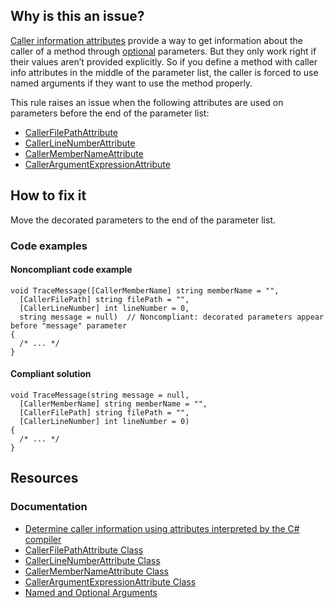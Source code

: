 ## Why is this an issue?

[Caller information attributes](https://learn.microsoft.com/en-us/dotnet/csharp/language-reference/attributes/caller-information)
provide a way to get information about the caller of a method through [optional](https://learn.microsoft.com/en-us/dotnet/csharp/programming-guide/classes-and-structs/named-and-optional-arguments#optional-arguments)
parameters. But they only work right if their values aren’t provided explicitly. So if you define a method with caller info attributes in the middle
of the parameter list, the caller is forced to use named arguments if they want to use the method properly.

This rule raises an issue when the following attributes are used on parameters before the end of the parameter list:

- [CallerFilePathAttribute](https://learn.microsoft.com/en-us/dotnet/api/system.runtime.compilerservices.callerfilepathattribute)
- [CallerLineNumberAttribute](https://learn.microsoft.com/en-us/dotnet/api/system.runtime.compilerservices.callerlinenumberattribute)
- [CallerMemberNameAttribute](https://learn.microsoft.com/en-us/dotnet/api/system.runtime.compilerservices.callermembernameattribute)
- [CallerArgumentExpressionAttribute](https://learn.microsoft.com/en-us/dotnet/api/system.runtime.compilerservices.callerargumentexpressionattribute)

## How to fix it

Move the decorated parameters to the end of the parameter list.

### Code examples

#### Noncompliant code example

    void TraceMessage([CallerMemberName] string memberName = "",
      [CallerFilePath] string filePath = "",
      [CallerLineNumber] int lineNumber = 0,
      string message = null)  // Noncompliant: decorated parameters appear before "message" parameter
    {
      /* ... */
    }

#### Compliant solution

    void TraceMessage(string message = null,
      [CallerMemberName] string memberName = "",
      [CallerFilePath] string filePath = "",
      [CallerLineNumber] int lineNumber = 0)
    {
      /* ... */
    }

## Resources

### Documentation

- [Determine caller information using
  attributes interpreted by the C# compiler](https://learn.microsoft.com/en-us/dotnet/csharp/language-reference/attributes/caller-information)
- [CallerFilePathAttribute
  Class](https://learn.microsoft.com/en-us/dotnet/api/system.runtime.compilerservices.callerfilepathattribute)
- [CallerLineNumberAttribute
  Class](https://learn.microsoft.com/en-us/dotnet/api/system.runtime.compilerservices.callerlinenumberattribute)
- [CallerMemberNameAttribute
  Class](https://learn.microsoft.com/en-us/dotnet/api/system.runtime.compilerservices.callermembernameattribute)
- [CallerArgumentExpressionAttribute Class](https://learn.microsoft.com/en-us/dotnet/api/system.runtime.compilerservices.callerargumentexpressionattribute)
- [Named
  and Optional Arguments](https://learn.microsoft.com/en-us/dotnet/csharp/programming-guide/classes-and-structs/named-and-optional-arguments#optional-arguments)